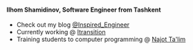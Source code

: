 #### Ilhom Shamidinov, Software Engineer from Tashkent

- Check out my blog [@Inspired_Engineer](https://t.me/inspired_engineer) 
- Currently working @ [Itransition](https://www.itransition.com/)
- Training students to computer programming @ [Najot Ta'lim](https://najottalim.uz/)
